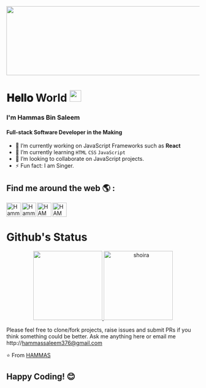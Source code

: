 <p align="center"><a href="https://www.quoteslyfe.com/quote/Never-lose-hope-because-ALLAH-is-always-187669"><img src="https://www.quoteslyfe.com/images/collection3/quotations187/Never-lose-hope-because-ALLAH-is-always-187669.jpg" height="180px" width="600px"></a></p>


# 𝐇𝐞𝐥𝐥𝐨 World <img src="https://raw.githubusercontent.com/iampavangandhi/iampavangandhi/master/gifs/Hi.gif" width="30px"> 

### **I'm Hammas Bin Saleem**
#### Full-stack Software Developer in the Making

- 🔭 I’m currently working on JavaScript Frameworks such as **React** 
- 🌱 I’m currently learning `HTML` `CSS` `JavaScript` 
- 👯 I’m looking to collaborate on JavaScript projects. 
- ⚡ Fun fact: I am Singer. 

## Find me around the web 🌎 :

<a href="https://twitter.com/HammasSaleem4">
  <img align="left" alt="Hammas's Twitter" width="37px" src="https://cdn.jsdelivr.net/npm/simple-icons@v3/icons/twitter.svg" />
</a>
<a href="https://www.linkedin.com/in/HAMMAS-SALEEM-407/">
  <img align="left" alt="Hammas's Linkdein" width="37px" src="https://cdn.jsdelivr.net/npm/simple-icons@v3/icons/linkedin.svg" />
</a>
<a href="https://github.com/HAMMAS-SALEEM">
  <img align="left" alt="HAMMAS's GitHub" width="37px" src="https://cdn.jsdelivr.net/npm/simple-icons@v3/icons/github.svg" />
</a>

<a href="http://HAMMAS-SALEEM.github.io/Portfolio">
<img align="left" alt="HAMMAS's GitHub" width="37px" src="https://cdn.jsdelivr.net/npm/simple-icons@v3/icons/icloud.svg" />
</a>  


<br><br>

# Github's Status

  <p align="center">
   <a href="https://github.com/shoirata">
    <img height="180em" src="https://github-readme-stats.vercel.app/api?username=HAMMAS-SALEEM&show_icons=true&theme=radical"/>
    <img height="180em" src="https://github-readme-stats.vercel.app/api/top-langs/?username=HAMMAS-SALEEM&show_icons=true&theme=midnight-white&layout=compact" alt="shoira" />
  </a>
</p>
</h3>



Please feel free to clone/fork projects, raise issues and submit PRs if you think something could be better.
Ask me anything here
or email me 
http://hammassaleem376@gmail.com

⭐️ From [HAMMAS](https://github.com/HAMAS-SALEEM)

## Happy Coding! 😊

